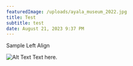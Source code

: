 ```yaml
---
featuredImage: /uploads/ayala_museum_2022.jpg
title: Test
subtitle: test
date: August 21, 2023 9:37 PM
---
```

S﻿ample Left Align

<img src="/uploads/picture1.png" alt="Alt Text" class="align-left-half"> Text here. 